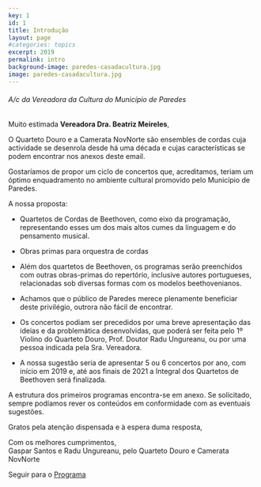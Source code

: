 ```yaml
---
key: 1
id: 1
title: Introdução
layout: page
#categories: topics
excerpt: 2019
permalink: intro
background-image: paredes-casadacultura.jpg
image: paredes-casadacultura.jpg
---
```


###### A/c da Vereadora da Cultura do Município de Paredes
 

Muito estimada **Vereadora Dra. Beatriz Meireles**,  

O Quarteto Douro e a Camerata NovNorte são ensembles de cordas cuja actividade se desenrola desde há uma década e cujas características se podem encontrar nos anexos deste email.  
  
Gostaríamos de propor um ciclo de concertos que, acreditamos, teriam um óptimo enquadramento no ambiente cultural promovido pelo Município de Paredes.  
  
A nossa proposta:  
- Quartetos de Cordas de Beethoven, como eixo da programação, representando esses um dos mais altos cumes da linguagem e do pensamento musical.  

- Obras primas para orquestra de cordas


- Além dos quartetos de Beethoven, os programas serão preenchidos com outras obras-primas do repertório, inclusive autores portugueses, relacionadas sob diversas formas com os modelos beethovenianos.  

- Achamos que o público de Paredes merece plenamente beneficiar deste privilégio, outrora não fácil de encontrar.  

- Os concertos podiam ser precedidos por uma breve apresentação das ideias e da problemática desenvolvidas, que poderá ser feita pelo 1º Violino do Quarteto Douro, Prof. Doutor Radu Ungureanu, ou por uma pessoa indicada pela Sra. Vereadora.  
  
- A nossa sugestão seria de apresentar 5 ou 6 concertos por ano, com início em 2019 e, até aos finais de 2021 a Integral dos Quartetos de Beethoven será finalizada.  
  
A estrutura dos primeiros programas encontra-se em anexo. Se solicitado, sempre podíamos rever os conteúdos em conformidade com as eventuais sugestões.  
  
Gratos pela atenção dispensada e à espera duma resposta,  
  
Com os melhores cumprimentos,  
Gaspar Santos e Radu Ungureanu, pelo Quarteto Douro e Camerata NovNorte  
  
Seguir para o [Programa](/programa)

